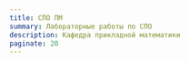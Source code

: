 ```yaml
---
title: СПО ПМ
summary: Лабораторные работы по СПО
description: Кафедра прикладной математики
paginate: 20
---
```


